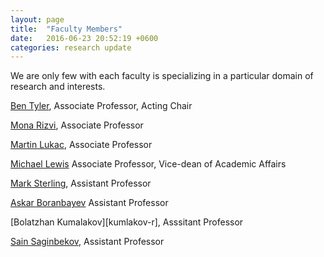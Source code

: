 ```yaml
---
layout: page
title:  "Faculty Members"
date:   2016-06-23 20:52:19 +0600
categories: research update
---
```

We are only few with each faculty is specializing in a particular domain of research and interests. 

[Ben Tyler][tyler-r],
Associate Professor,
Acting Chair

[Mona Rizvi][rizvi-r],
Associate Professor

[Martin Lukac][lukac-r],
Associate Professor

[Michael Lewis][lewis-r]
Associate Professor,
Vice-dean of Academic Affairs 

[Mark Sterling][sterling-r], 
Assistant Professor

[Askar Boranbayev][boranbayev-r]
Assistant Professor

[Bolatzhan Kumalakov][kumlakov-r],
Asssitant Professor

[Sain Saginbekov][saginbekov-r],
Assistant Professor


[tyler-r]: http://jekyllrb.com/docs/home
[rizvi-r]: http://jekyllrb.com/docs/home
[lukac-r]: http://jekyllrb.com/docs/home
[lewis-r]: http://jekyllrb.com/docs/home
[sterling-r]: http://jekyllrb.com/docs/home
[boranbayev-r]: http://jekyllrb.com/docs/home
[kumalakov-r]: http://jekyllrb.com/docs/home
[saginbekov-r]: http://jekyllrb.com/docs/home
